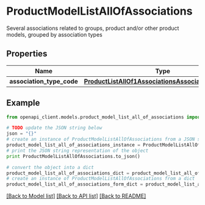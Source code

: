# ProductModelListAllOfAssociations

Several associations related to groups, product and/or other product models, grouped by association types

## Properties
Name | Type | Description | Notes
------------ | ------------- | ------------- | -------------
**association_type_code** | [**ProductListAllOf1AssociationsAssociationTypeCode**](ProductListAllOf1AssociationsAssociationTypeCode.md) |  | [optional] 

## Example

```python
from openapi_client.models.product_model_list_all_of_associations import ProductModelListAllOfAssociations

# TODO update the JSON string below
json = "{}"
# create an instance of ProductModelListAllOfAssociations from a JSON string
product_model_list_all_of_associations_instance = ProductModelListAllOfAssociations.from_json(json)
# print the JSON string representation of the object
print ProductModelListAllOfAssociations.to_json()

# convert the object into a dict
product_model_list_all_of_associations_dict = product_model_list_all_of_associations_instance.to_dict()
# create an instance of ProductModelListAllOfAssociations from a dict
product_model_list_all_of_associations_form_dict = product_model_list_all_of_associations.from_dict(product_model_list_all_of_associations_dict)
```
[[Back to Model list]](../README.md#documentation-for-models) [[Back to API list]](../README.md#documentation-for-api-endpoints) [[Back to README]](../README.md)


